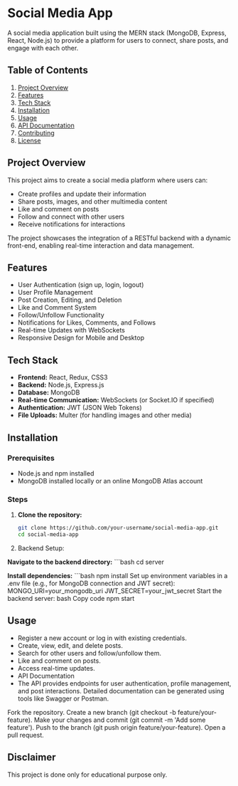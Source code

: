 # Social Media App

A social media application built using the MERN stack (MongoDB, Express, React, Node.js) to provide a platform for users to connect, share posts, and engage with each other.

## Table of Contents
1. [Project Overview](#project-overview)
2. [Features](#features)
3. [Tech Stack](#tech-stack)
4. [Installation](#installation)
5. [Usage](#usage)
6. [API Documentation](#api-documentation)
7. [Contributing](#contributing)
8. [License](#license)

## Project Overview
This project aims to create a social media platform where users can:
- Create profiles and update their information
- Share posts, images, and other multimedia content
- Like and comment on posts
- Follow and connect with other users
- Receive notifications for interactions

The project showcases the integration of a RESTful backend with a dynamic front-end, enabling real-time interaction and data management.

## Features
- User Authentication (sign up, login, logout)
- User Profile Management
- Post Creation, Editing, and Deletion
- Like and Comment System
- Follow/Unfollow Functionality
- Notifications for Likes, Comments, and Follows
- Real-time Updates with WebSockets
- Responsive Design for Mobile and Desktop

## Tech Stack
- **Frontend:** React, Redux, CSS3
- **Backend:** Node.js, Express.js
- **Database:** MongoDB
- **Real-time Communication:** WebSockets (or Socket.IO if specified)
- **Authentication:** JWT (JSON Web Tokens)
- **File Uploads:** Multer (for handling images and other media)

## Installation

### Prerequisites
- Node.js and npm installed
- MongoDB installed locally or an online MongoDB Atlas account

### Steps
1. **Clone the repository:**
   ```bash
   git clone https://github.com/your-username/social-media-app.git
   cd social-media-app
2. Backend Setup:

**Navigate to the backend directory:**
    ```bash
    cd server

**Install dependencies:**
    ```bash
    npm install
    Set up environment variables in a .env file (e.g., for MongoDB connection and JWT secret):
    MONGO_URI=your_mongodb_uri
    JWT_SECRET=your_jwt_secret
    Start the backend server:
    bash
    Copy code
    npm start

## Usage
* Register a new account or log in with existing credentials.
* Create, view, edit, and delete posts.
* Search for other users and follow/unfollow them.
* Like and comment on posts.
* Access real-time updates.
* API Documentation
* The API provides endpoints for user authentication, profile management, and post interactions. Detailed documentation can be generated using tools like Swagger or Postman.

Fork the repository.
Create a new branch (git checkout -b feature/your-feature).
Make your changes and commit (git commit -m 'Add some feature').
Push to the branch (git push origin feature/your-feature).
Open a pull request.

## Disclaimer
This project is done only for educational purpose only.





